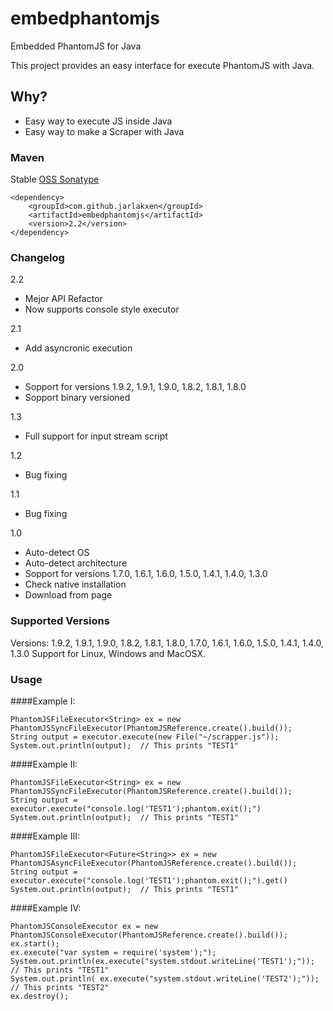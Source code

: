 embedphantomjs
==============

Embedded PhantomJS for Java

This project provides an easy interface for execute PhantomJS with Java.

## Why?

- Easy way to execute JS inside Java
- Easy way to make a Scraper with Java

### Maven

Stable [OSS Sonatype](https://oss.sonatype.org/content/repositories/releases/com/github/jarlakxen/embedphantomjs/maven-metadata.xml)

	<dependency>
		<groupId>com.github.jarlakxen</groupId>
		<artifactId>embedphantomjs</artifactId>
		<version>2.2</version>
	</dependency>

### Changelog

2.2 
- Mejor API Refactor
- Now supports console style executor

2.1 
- Add asyncronic execution

2.0 
- Sopport for versions 1.9.2, 1.9.1, 1.9.0, 1.8.2, 1.8.1, 1.8.0
- Sopport binary versioned

1.3
- Full support for input stream script

1.2

- Bug fixing

1.1
- Bug fixing

1.0
- Auto-detect OS
- Auto-detect architecture
- Sopport for versions 1.7.0, 1.6.1, 1.6.0, 1.5.0, 1.4.1, 1.4.0, 1.3.0
- Check native installation
- Download from page



### Supported Versions

Versions: 1.9.2, 1.9.1, 1.9.0, 1.8.2, 1.8.1, 1.8.0, 1.7.0, 1.6.1, 1.6.0, 1.5.0, 1.4.1, 1.4.0, 1.3.0
Support for Linux, Windows and MacOSX.

### Usage

####Example I:

	PhantomJSFileExecutor<String> ex = new PhantomJSSyncFileExecutor(PhantomJSReference.create().build());
	String output = executor.execute(new File("~/scrapper.js"));
	System.out.println(output);  // This prints "TEST1"


####Example II:

	PhantomJSFileExecutor<String> ex = new PhantomJSSyncFileExecutor(PhantomJSReference.create().build());
	String output = executor.execute("console.log('TEST1');phantom.exit();")
	System.out.println(output);  // This prints "TEST1"


####Example III:

	PhantomJSFileExecutor<Future<String>> ex = new PhantomJSAsyncFileExecutor(PhantomJSReference.create().build());
	String output = executor.execute("console.log('TEST1');phantom.exit();").get()
	System.out.println(output);  // This prints "TEST1"

####Example IV:

	PhantomJSConsoleExecutor ex = new PhantomJSConsoleExecutor(PhantomJSReference.create().build());
	ex.start();
	ex.execute("var system = require('system');");
    System.out.println(ex.execute("system.stdout.writeLine('TEST1');")); // This prints "TEST1"
    System.out.println( ex.execute("system.stdout.writeLine('TEST2');")); // This prints "TEST2"
    ex.destroy();